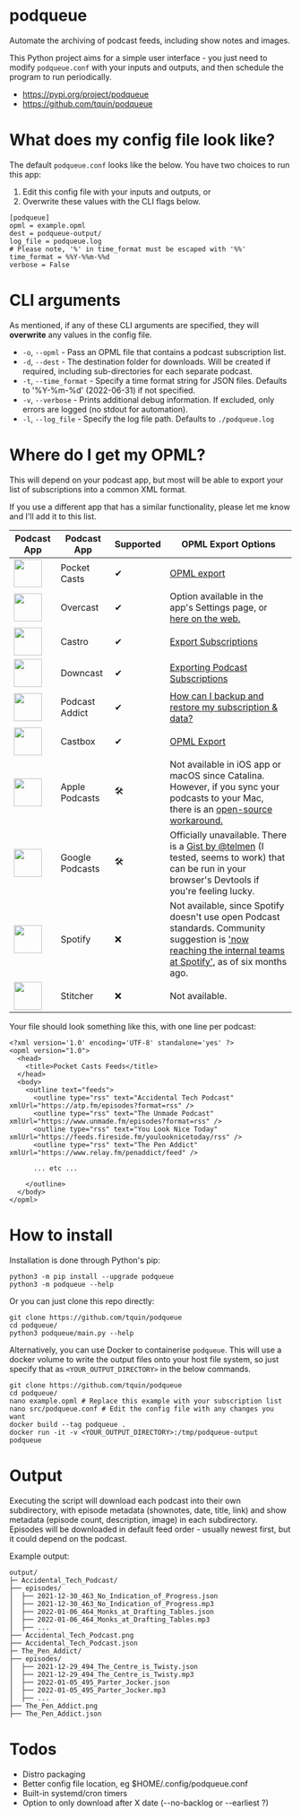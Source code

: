 # podqueue

Automate the archiving of podcast feeds, including show notes and images.

This Python project aims for a simple user interface - you just need to modify `podqueue.conf` with your inputs and outputs, and then schedule the program to run periodically.

* https://pypi.org/project/podqueue
* https://github.com/tquin/podqueue

# What does my config file look like?

The default `podqueue.conf` looks like the below. You have two choices to run this app:

1) Edit this config file with your inputs and outputs, or
2) Overwrite these values with the CLI flags below.

```
[podqueue]
opml = example.opml
dest = podqueue-output/
log_file = podqueue.log
# Please note, '%' in time_format must be escaped with '%%'
time_format = %%Y-%%m-%%d
verbose = False
```

# CLI arguments

As mentioned, if any of these CLI arguments are specified, they will **overwrite** any values in the config file.

* `-o`, `--opml` - Pass an OPML file that contains a podcast subscription list.
* `-d`, `--dest` - The destination folder for downloads. Will be created if required, including sub-directories for each separate podcast.
* `-t`, `--time_format` - Specify a time format string for JSON files. Defaults to '%Y-%m-%d' (2022-06-31) if not specified.
* `-v`, `--verbose` - Prints additional debug information. If excluded, only errors are logged (no stdout for automation).
* `-l`, `--log_file` - Specify the log file path. Defaults to `./podqueue.log`

# Where do I get my OPML?

This will depend on your podcast app, but most will be able to export your list of subscriptions into a common XML format.

If you use a different app that has a similar functionality, please let me know and I'll add it to this list.

|Podcast App|Podcast App|Supported|OPML Export Options|
|---|---|---|---|
|<img src="https://www.pocketcasts.com/assets/images/roundel.svg" width=50 height=50>|Pocket Casts|✔|[OPML export](https://support.pocketcasts.com/article/exporting-an-opml/)|
|<img src="https://upload.wikimedia.org/wikipedia/en/thumb/d/d9/Overcast_%28podcast_app%29_logo.svg/1280px-Overcast_%28podcast_app%29_logo.svg.png" width=50 height=50>|Overcast|✔|Option available in the app's Settings page, or [here on the web.](https://overcast.fm/account/export_opml)|
|<img src="https://castro.fm/assets/images/Bitmap.svg" width=50 height=50>|Castro|✔|[Export Subscriptions](https://castro.fm/support/export-subscriptions)|
|<img src="https://downcast.fm/images/downcast-site-logo.svg" width=50 height=50>|Downcast|✔|[Exporting Podcast Subscriptions](https://support.downcast.fm/article/vYyHP2SOOc-exporting-podcast-subscriptions)|
|<img src="https://www.podcastaddict.com/res/images/logo.svg" width=50 height=50>|Podcast Addict|✔|[How can I backup and restore my subscription & data?](https://podcastaddict.com/faq/20)|
|<img src="https://play-lh.googleusercontent.com/kG4QJCsky97lbfX83zV2qQKUVuFQj07Ot9EJJvHt1meM5WjUXl3T96KRIPlSf-tHAfI=s180" width=50 height=50>|Castbox|✔|[OPML Export](https://helpcenter.castbox.fm/portal/en/kb/articles/settings-on-the-personal-tab-android#OPML_Export)| 
|<img src="https://www.apple.com/v/apple-podcasts/b/images/overview/hero_icon__c135x5gz14mu_large.png" width=50 height=50>|Apple Podcasts|🛠|Not available in iOS app or macOS since Catalina. However, if you sync your podcasts to your Mac, there is an [open-source workaround.](https://liujiacai.net/podcasts-opml-exporter/)|
|<img src="https://upload.wikimedia.org/wikipedia/commons/thumb/2/25/Google_Podcasts_icon.svg/400px-Google_Podcasts_icon.svg.png" width=50 height=50>|Google Podcasts|🛠|Officially unavailable. There is a [Gist by @telmen](https://gist.github.com/telmen/4d67cba98ba7181424a681c1cbfc5f34) (I tested, seems to work) that can be run in your browser's Devtools if you're feeling lucky.|
|<img src="https://upload.wikimedia.org/wikipedia/commons/thumb/1/19/Spotify_logo_without_text.svg/1280px-Spotify_logo_without_text.svg.png" width=50 height=50>|Spotify|❌|Not available, since Spotify doesn't use open Podcast standards. Community suggestion is ['now reaching the internal teams at Spotify'](https://community.spotify.com/t5/Live-Ideas/Podcasts-Import-for-Podcasts-OPML/idi-p/4423445), as of six months ago.|
|<img src="https://play-lh.googleusercontent.com/2wd59_1csnF1lIt6wG5DdBiDUFEeov1jIW9ax0scfwvDk_OUsK7-6LZ86I8MAsVCuhM=s180" width=50 height=50>|Stitcher|❌|Not available.|


Your file should look something like this, with one line per podcast:

```
<?xml version='1.0' encoding='UTF-8' standalone='yes' ?>
<opml version="1.0">
  <head>
    <title>Pocket Casts Feeds</title>
  </head>
  <body>
    <outline text="feeds">
      <outline type="rss" text="Accidental Tech Podcast" xmlUrl="https://atp.fm/episodes?format=rss" />
      <outline type="rss" text="The Unmade Podcast" xmlUrl="https://www.unmade.fm/episodes?format=rss" />
      <outline type="rss" text="You Look Nice Today" xmlUrl="https://feeds.fireside.fm/youlooknicetoday/rss" />
      <outline type="rss" text="The Pen Addict" xmlUrl="https://www.relay.fm/penaddict/feed" />

      ... etc ...

    </outline>
  </body>
</opml>
```

# How to install

Installation is done through Python's pip:

```
python3 -m pip install --upgrade podqueue
python3 -m podqueue --help
```

Or you can just clone this repo directly:
```
git clone https://github.com/tquin/podqueue
cd podqueue/
python3 podqueue/main.py --help
```

Alternatively, you can use Docker to containerise `podqueue`. This will use a docker volume to write the output files onto your host file system, so just specify that as `<YOUR_OUTPUT_DIRECTORY>` in the below commands.

```
git clone https://github.com/tquin/podqueue
cd podqueue/
nano example.opml # Replace this example with your subscription list
nano src/podqueue.conf # Edit the config file with any changes you want
docker build --tag podqueue .
docker run -it -v <YOUR_OUTPUT_DIRECTORY>:/tmp/podqueue-output podqueue
```

# Output

Executing the script will download each podcast into their own subdirectory, with episode metadata (shownotes, date, title, link) and show metadata (episode count, description, image) in each subdirectory. Episodes will be downloaded in default feed order - usually newest first, but it could depend on the podcast.

Example output:
```
output/
├─ Accidental_Tech_Podcast/
├── episodes/
│  ├── 2021-12-30_463_No_Indication_of_Progress.json
│  ├── 2021-12-30_463_No_Indication_of_Progress.mp3
│  ├── 2022-01-06_464_Monks_at_Drafting_Tables.json
│  ├── 2022-01-06_464_Monks_at_Drafting_Tables.mp3
│  ├── ...
├── Accidental_Tech_Podcast.png
├── Accidental_Tech_Podcast.json
├─ The_Pen_Addict/
├── episodes/
│  ├── 2021-12-29_494_The_Centre_is_Twisty.json
│  ├── 2021-12-29_494_The_Centre_is_Twisty.mp3
│  ├── 2022-01-05_495_Parter_Jocker.json
│  ├── 2022-01-05_495_Parter_Jocker.mp3
│  ├── ...
├── The_Pen_Addict.png
├── The_Pen_Addict.json

```

# Todos

* Distro packaging
* Better config file location, eg $HOME/.config/podqueue.conf
* Built-in systemd/cron timers
* Option to only download after X date (--no-backlog or --earliest ?)